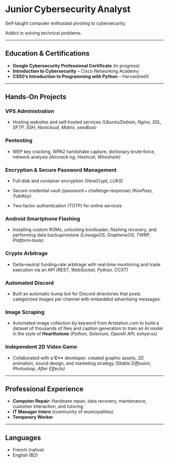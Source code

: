 # Junior Cybersecurity Analyst

Self‑taught computer enthusiast pivoting to cybersecurity.

Addict in solving technical problems.

---

## Education & Certifications

* **Google Cybersecurity Professional Certificate** (in progress)
* **Introduction to Cybersecurity** – Cisco Networking Academy
* **CS50’s Introduction to Programming with Python** – Harvard/edX

---

## Hands‑On Projects

### VPS Administration

* Hosting websites and self‑hosted services *(Ubuntu/Debian, Nginx, SSL, SFTP, SSH, Nextcloud, Matrix, seedbox)*

### Pentesting

* WEP key cracking, WPA2 handshake capture, dictionary brute‑force, network analysis
  *(Aircrack‑ng, Hashcat, Wireshark)*

### Encryption & Secure Password Management

* Full‑disk and container encryption
  *(VeraCrypt, LUKS)*

* Secure credential vault (password + challenge‑response)
  *(KeePass, YubiKey)*

* Two‑factor authentication (TOTP) for online services

### Android Smartphone Flashing

* Installing custom ROMs, unlocking bootloader, flashing recovery, and performing data backup/restore
  *(LineageOS, GrapheneOS, TWRP, Platform‑tools)*

### Crypto Arbitrage

* Delta‑neutral funding‑rate arbitrage with real‑time monitoring and trade execution via an API
  *(REST, WebSocket, Python, CCXT)*

### Automated Discord

* Built an automatic bump bot for Discord directories that posts categorized images per channel with embedded advertising messages.

### Image Scraping

* Automated image collection by keyword from Artstation.com to build a dataset of thousands of files and caption generation to train an AI model in the style of **Hearthstone**
  *(Python, Selenium, OpenAI API, kohya‑ss)*

### Independent 2D Video Game

* Collaborated with a **C++** developer: created graphic assets, 2D animation, sound design, and marketing strategy
  *(Stable Diffusion, Photoshop, After Effects)*

---

## Professional Experience

* **Computer Repair:** Hardware repair, data recovery, maintenance, customer interaction, and tutoring
* **IT Manager Intern** (community of municipalities)
* **Temporary Worker**

---

## Languages

* French (native)
* English (B2)
